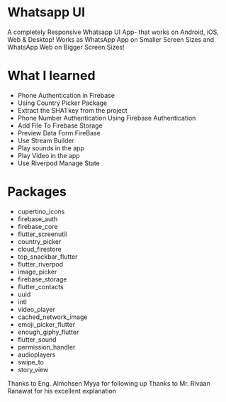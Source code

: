 
# Whatsapp UI

A completely Responsive Whatsapp UI App- that works on Android, iOS, Web & Desktop! Works as WhatsApp App on Smaller Screen Sizes and WhatsApp Web on Bigger Screen Sizes!


# What I learned
* Phone Authentication in Firebase
* Using Country Picker Package
* Extract the SHA1 key from the project
* Phone Number Authentication Using Firebase Authentication
* Add File To Firebase Storage
* Preview Data Form FireBase
* Use Stream Builder
* Play sounds in the app
* Play Video in the app
* Use Riverpod Manage State


# Packages

 * cupertino_icons
 * firebase_auth
 * firebase_core
 * flutter_screenutil
 * country_picker
 * cloud_firestore
 * top_snackbar_flutter
 * flutter_riverpod
 * image_picker
 * firebase_storage
 * flutter_contacts
 * uuid
 * intl
 * video_player
 * cached_network_image
 * emoji_picker_flutter
 * enough_giphy_flutter
 * flutter_sound
 * permission_handler
 * audioplayers
 * swipe_to
 * story_view


   
Thanks to Eng. Almohsen Myya for following up
Thanks to Mr. Rivaan Ranawat for his excellent explanation
